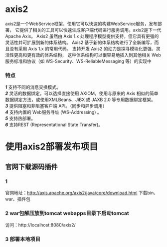 # axis2
axis2是一个WebService框架，使用它可以快速的构建WebService服务，发布部署，
它提供了相关的工具可以快速生成客户端代码进行服务调用。axis2是下一代 Apache Axis。
Axis2 虽然由 Axis 1.x 处理程序模型提供支持，但它具有更强的灵活性并可扩展到新的体系结构。
Axis2 基于新的体系结构进行了全新编写，而且没有采用 Axis 1.x 的常用代码。
支持开发 Axis2 的动力是探寻模块化更强、灵活性更高和更有效的体系结构，
这种体系结构可以很容易地插入到其他相关 Web 服务标准和协议（如 WS-Security、WS-ReliableMessaging 等）的实现中
### 特点
<b><i>1</i></b> 支持不同的消息交换模式。<br>
<b><i>2</i></b> 灵活的数据绑定，可以选择直接使用 AXIOM，使用与原来的 Axis 相似的简单数据绑定方法，或使用XMLBeans、JiBX 或 JAXB 2.0 等专用数据绑定框架。<br>
<b><i>3</i></b> 提供阻塞和非阻塞客户端 API。（同步和异步调用）<br>
<b><i>4</i></b> 支持内置的 Web服务寻址 (WS-Addressing) 。<br>
<b><i>5</i></b> 支持热部署。<br>
<b><i>6</i></b> 支持REST (Representational State Transfer)。<br>

# 使用axis2部署发布项目
## 官网下载源码插件
### 1
官网地址：http://axis.apache.org/axis2/java/core/download.html
下载bin、war、插件包
### 2 war包解压放到tomcat webapps目录下启动tomcat
访问：http://localhost:8080/axis2/
### 3 部署本地项目

